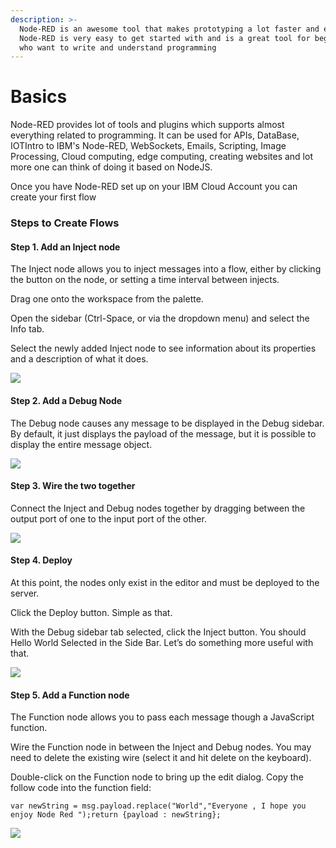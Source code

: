 ```yaml
---
description: >-
  Node-RED is an awesome tool that makes prototyping a lot faster and easier!
  Node-RED is very easy to get started with and is a great tool for beginners
  who want to write and understand programming
---
```


# Basics

Node-RED provides lot of tools and plugins which supports almost everything related to programming. It can be used for APIs, DataBase, IOTIntro to IBM's Node-RED, WebSockets, Emails, Scripting, Image Processing, Cloud computing, edge computing, creating websites and lot more one can think of doing it based on NodeJS. 

Once you have Node-RED set up on your IBM Cloud Account you can create your first flow

### Steps to Create Flows  <a id="steps-to-create-flows"></a>

#### Step 1. Add an Inject node  <a id="step-1-add-an-inject-node"></a>

The Inject node allows you to inject messages into a flow, either by clicking the button on the node, or setting a time interval between injects.

Drag one onto the workspace from the palette.

Open the sidebar \(Ctrl-Space, or via the dropdown menu\) and select the Info tab.

Select the newly added Inject node to see information about its properties and a description of what it does.

![](https://blobscdn.gitbook.com/v0/b/gitbook-28427.appspot.com/o/assets%2F-LhCRb6QNiVWF6s9FafQ%2F-LhID4xrr3l4mDQPbc5X%2F-LhIL7C8zoOV4kYjfSZG%2Fimage.png?alt=media&token=6b403d0c-be36-41b0-80cf-63dfe84a2cab)

#### Step 2. Add a Debug Node  <a id="step-2-add-a-debug-node"></a>

The Debug node causes any message to be displayed in the Debug sidebar. By default, it just displays the payload of the message, but it is possible to display the entire message object.

![](https://blobscdn.gitbook.com/v0/b/gitbook-28427.appspot.com/o/assets%2F-LhCRb6QNiVWF6s9FafQ%2F-LhID4xrr3l4mDQPbc5X%2F-LhIMBAiM_zP_3nBdJCH%2Fimage.png?alt=media&token=63340221-ad6f-40b0-a6d5-9e9c4603bf8d)

#### Step 3. **Wire the two together** <a id="step-3-wire-the-two-together"></a>

Connect the Inject and Debug nodes together by dragging between the output port of one to the input port of the other.

![](https://blobscdn.gitbook.com/v0/b/gitbook-28427.appspot.com/o/assets%2F-LhCRb6QNiVWF6s9FafQ%2F-LhID4xrr3l4mDQPbc5X%2F-LhIMQmrM1FYJ-QYZD5W%2Fimage.png?alt=media&token=ac12acea-c040-4b9e-b50c-c8e755d7fd3b)

#### **Step 4. Deploy**  <a id="step-4-deploy"></a>

At this point, the nodes only exist in the editor and must be deployed to the server.

Click the Deploy button. Simple as that.

With the Debug sidebar tab selected, click the Inject button. You should Hello World Selected in the Side Bar. Let’s do something more useful with that.

![](https://blobscdn.gitbook.com/v0/b/gitbook-28427.appspot.com/o/assets%2F-LhCRb6QNiVWF6s9FafQ%2F-LhID4xrr3l4mDQPbc5X%2F-LhIMsIr2IClUnuHXHPb%2Fimage.png?alt=media&token=547d0c5a-e74b-4f2f-bdd6-8240de2adb17)

#### Step 5. **Add a Function node** <a id="step-5-add-a-function-node"></a>

The Function node allows you to pass each message though a JavaScript function.

Wire the Function node in between the Inject and Debug nodes. You may need to delete the existing wire \(select it and hit delete on the keyboard\).

Double-click on the Function node to bring up the edit dialog. Copy the follow code into the function field:

```text
var newString = msg.payload.replace("World","Everyone , I hope you enjoy Node Red ");return {payload : newString};
```

![](https://blobscdn.gitbook.com/v0/b/gitbook-28427.appspot.com/o/assets%2F-LhCRb6QNiVWF6s9FafQ%2F-LhID4xrr3l4mDQPbc5X%2F-LhINKFNoVX6YYnjfmEH%2Fimage.png?alt=media&token=af1d0197-9c2e-451c-874f-d372f1cecff5)



